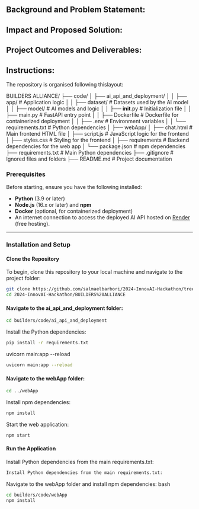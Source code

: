 ##  Background and Problem Statement:

##  Impact and Proposed Solution:

##  Project Outcomes and Deliverables:

##  Instructions:

The repository is organised following thislayout:

BUILDERS ALLIANCE/
├── code/
│   ├── ai_api_and_deployment/
│   │   ├── app/          # Application logic
│   │   ├── dataset/      # Datasets used by the AI model
│   │   ├── model/        # AI models and logic
│   │   ├── __init__.py   # Initialization file
│   │   ├── main.py       # FastAPI entry point
│   │   ├── Dockerfile    # Dockerfile for containerized deployment
│   │   ├── .env          # Environment variables
│   │   └── requirements.txt   # Python dependencies
│   ├── webApp/
│       ├── chat.html     # Main frontend HTML file
│       ├── script.js     # JavaScript logic for the frontend
│       ├── styles.css    # Styling for the frontend
│       ├── requirements  # Backend dependencies for the web app
│       └── package.json  # npm dependencies
├── requirements.txt       # Main Python dependencies
├── .gitignore             # Ignored files and folders
├── README.md              # Project documentation


### Prerequisites

Before starting, ensure you have the following installed:
- **Python** (3.9 or later)
- **Node.js** (16.x or later) and **npm**
- **Docker** (optional, for containerized deployment)
- An internet connection to access the deployed AI API hosted on [Render](https://render.com) (free hosting).

---

### Installation and Setup

#### Clone the Repository

To begin, clone this repository to your local machine and navigate to the project folder:

```bash
git clone https://github.com/salmaelbarbori/2024-InnovAI-Hackathon/tree/main/BUILDERS%20ALLIANCE
cd 2024-InnovAI-Hackathon/BUILDERS%20ALLIANCE
```

#### Navigate to the **ai_api_and_deployment** folder:

```bash
cd builders/code/ai_api_and_deployment
```

Install the Python dependencies:

```bash
pip install -r requirements.txt
```

uvicorn main:app --reload

```bash
uvicorn main:app --reload
```

#### Navigate to the **webApp** folder:

```bash
cd ../webApp
```

Install npm dependencies:

```bash
npm install
```

Start the web application:

```bash
npm start
```

#### Run the Application

Install Python dependencies from the main requirements.txt:

```bash
Install Python dependencies from the main requirements.txt:
```

Navigate to the webApp folder and install npm dependencies:
bash

 ```bash
 cd builders/code/webApp
npm install
 ```